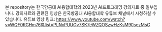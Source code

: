 본 repository는 한국항공대 AI융합대학의 2023년 AI프로그래밍 강의자료 중 일부입니다. 강의자료와 관련된 영상은 한국항공대 AI융합대학 유튜브 채널에서 시청하실 수 있습니다.
유튜브 영상 링크: https://www.youtube.com/watch?v=WQF0KGHm76I&list=PLNxPUUOv7SK7eWZQOSzwHzKsM90sezMsG
